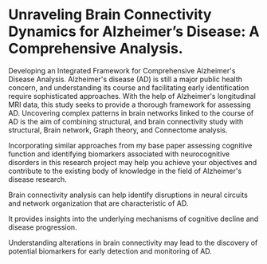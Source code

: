 # Unraveling Brain Connectivity Dynamics for Alzheimer’s Disease: A Comprehensive Analysis.

Developing an Integrated Framework for Comprehensive Alzheimer's Disease Analysis. Alzheimer's disease (AD) is still a major public health concern, and understanding its course and facilitating early identification require sophisticated approaches. With the help of Alzheimer's longitudinal MRI data, this study seeks to provide a thorough framework for assessing AD. Uncovering complex patterns in brain networks linked to the course of AD is the aim of combining structural, and brain connectivity study with structural, Brain network, Graph theory, and Connectome analysis.

Incorporating similar approaches from my base paper assessing cognitive function and identifying biomarkers associated with neurocognitive disorders in this research project may help you achieve your objectives and contribute to the existing body of knowledge in the field of Alzheimer's disease research.

Brain connectivity analysis can help identify disruptions in neural circuits and network organization that are characteristic of AD.

It provides insights into the underlying mechanisms of cognitive decline and disease progression.

Understanding alterations in brain connectivity may lead to the discovery of potential biomarkers for early detection and monitoring of AD.
